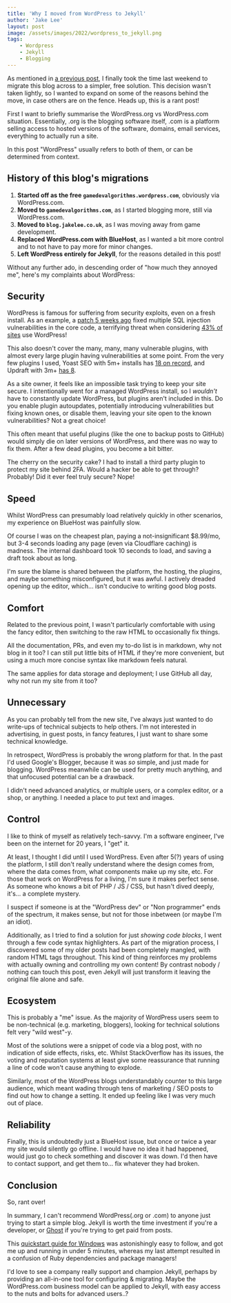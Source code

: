 ```yaml
---
title: 'Why I moved from WordPress to Jekyll'
author: 'Jake Lee'
layout: post
image: /assets/images/2022/wordpress_to_jekyll.png
tags:
    - Wordpress
    - Jekyll
    - Blogging
---
```


As mentioned in [a previous post](/blog-has-moved-from-wordpress-to-jekyll), I finally took the time last weekend to migrate this blog across to a simpler, free solution. 
This decision wasn't taken lightly, so I wanted to expand on some of the reasons behind the move, in case others are on the fence. Heads up, this is a rant post!

First I want to briefly summarise the WordPress.org vs WordPress.com situation. 
Essentially, .org is the blogging software itself, .com is a platform selling access to hosted versions of the software, domains, email services, everything to actually run a site.

In this post "WordPress" usually refers to both of them, or can be determined from context.

## History of this blog's migrations
1. **Started off as the free `gamedevalgorithms.wordpress.com`**, obviously via WordPress.com.
2. **Moved to `gamedevalgorithms.com`**, as I started blogging more, still via WordPress.com.
3. **Moved to `blog.jakelee.co.uk`**, as I was moving away from game development.
4. **Replaced WordPress.com with BlueHost**, as I wanted a bit more control and to not have to pay more for minor changes.
5. **Left WordPress entirely for Jekyll**, for the reasons detailed in this post!

Without any further ado, in descending order of "how much they annoyed me", here's my complaints about WordPress:

## Security
WordPress is famous for suffering from security exploits, even on a fresh install. As an example, a [patch 5 weeks ago](https://wordpress.org/news/2022/01/wordpress-5-8-3-security-release/) fixed multiple SQL injection vulnerabilities in the core code, a terrifying threat when considering [43% of sites](https://wordpress.org/) use WordPress!

This also doesn't cover the many, many, many vulnerable plugins, with almost every large plugin having vulnerabilities at some point. From the very few plugins I used, Yoast SEO with 5m+ installs has [18 on record](https://wpscan.com/search?text=yoast), and Updraft with 3m+ [has 8](https://wpscan.com/search?text=updraft).

As a site owner, it feels like an impossible task trying to keep your site secure. I intentionally went for a managed WordPress install, so I *wouldn't* have to constantly update WordPress, but plugins aren't included in this. 
Do you enable plugin autoupdates, potentially introducing vulnerabilities but fixing known ones, or disable them, leaving your site open to the known vulnerabilities? Not a great choice!

This often meant that useful plugins (like the one to backup posts to GitHub) would simply die on later versions of WordPress, and there was no way to fix them. After a few dead plugins, you become a bit bitter.

The cherry on the security cake? I had to install a third party plugin to protect my site behind 2FA. Would a hacker be able to get through? Probably! Did it ever feel truly secure? Nope!

## Speed
Whilst WordPress can presumably load relatively quickly in other scenarios, my experience on BlueHost was painfully slow. 

Of course I was on the cheapest plan, paying a not-insignificant $8.99/mo, but 3-4 seconds loading any page (even via Cloudflare caching) is madness. The internal dashboard took 10 seconds to load, and saving a draft took about as long.

I'm sure the blame is shared between the platform, the hosting, the plugins, and maybe something misconfigured, but it was awful. I actively dreaded opening up the editor, which... isn't conducive to writing good blog posts.

## Comfort
Related to the previous point, I wasn't particularly comfortable with using the fancy editor, then switching to the raw HTML to occasionally fix things.

All the documentation, PRs, and even my to-do list is in markdown, why not blog in it too? I can still put little bits of HTML if they're more convenient, but using a much more concise syntax like markdown feels natural.

The same applies for data storage and deployment; I use GitHub all day, why not run my site from it too? 

## Unnecessary
As you can probably tell from the new site, I've always just wanted to do write-ups of technical subjects to help others. I'm not interested in advertising, in guest posts, in fancy features, I just want to share some technical knowledge.

In retrospect, WordPress is probably the wrong platform for that. In the past I'd used Google's Blogger, because it was *so* simple, and just made for blogging. WordPress meanwhile can be used for pretty much anything, and that unfocused potential can be a drawback.

I didn't need advanced analytics, or multiple users, or a complex editor, or a shop, or anything. I needed a place to put text and images. 

## Control
I like to think of myself as relatively tech-savvy. I'm a software engineer, I've been on the internet for 20 years, I "get" it.

At least, I thought I did until I used WordPress. Even after 5(?) years of using the platform, I still don't really understand where the design comes from, where the data comes from, what components make up my site, etc. For those that work on WordPress for a living, I'm sure it makes perfect sense. As someone who knows a bit of PHP / JS / CSS, but hasn't dived deeply, it's... a complete mystery. 

I suspect if someone is at the "WordPress dev" or "Non programmer" ends of the spectrum, it makes sense, but not for those inbetween (or maybe I'm an idiot).

Additionally, as I tried to find a solution for just *showing code blocks*, I went through a few code syntax highlighters. As part of the migration process, I discovered some of my older posts had been completely mangled, with random HTML tags throughout. This kind of thing reinforces my problems with actually owning and controlling my own content! By contrast nobody / nothing can touch this post, even Jekyll will just transform it leaving the original file alone and safe.

## Ecosystem 
This is probably a "me" issue. As the majority of WordPress users seem to be non-technical (e.g. marketing, bloggers), looking for technical solutions felt very "wild west"-y. 

Most of the solutions were a snippet of code via a blog post, with no indication of side effects, risks, etc. Whilst StackOverflow has its issues, the voting and reputation systems at least give some reassurance that running a line of code won't cause anything to explode. 

Similarly, most of the WordPress blogs understandably counter to this large audience, which meant wading through tens of marketing / SEO posts to find out how to change a setting. It ended up feeling like I was very much out of place.

## Reliability
Finally, this is undoubtedly just a BlueHost issue, but once or twice a year my site would silently go offline. I would have no idea it had happened, would just go to check something and discover it was down. I'd then have to contact support, and get them to... fix whatever they had broken.

## Conclusion
So, rant over! 

In summary, I can't recommend WordPress(.org or .com) to anyone just trying to start a simple blog. Jekyll is worth the time investment if you're a developer, or [Ghost](https://ghost.org/) if you're trying to get paid from posts.

This [quickstart guide for Windows](https://www.kiltandcode.com/2020/04/30/how-to-create-a-blog-using-jekyll-and-github-pages-on-windows/) was astonishingly easy to follow, and got me up and running in under 5 minutes, whereas my last attempt resulted in a confusion of Ruby dependencies and package managers! 

I'd love to see a company really support and champion Jekyll, perhaps by providing an all-in-one tool for configuring & migrating. Maybe the WordPress.com business model can be applied to Jekyll, with easy access to the nuts and bolts for advanced users..?
